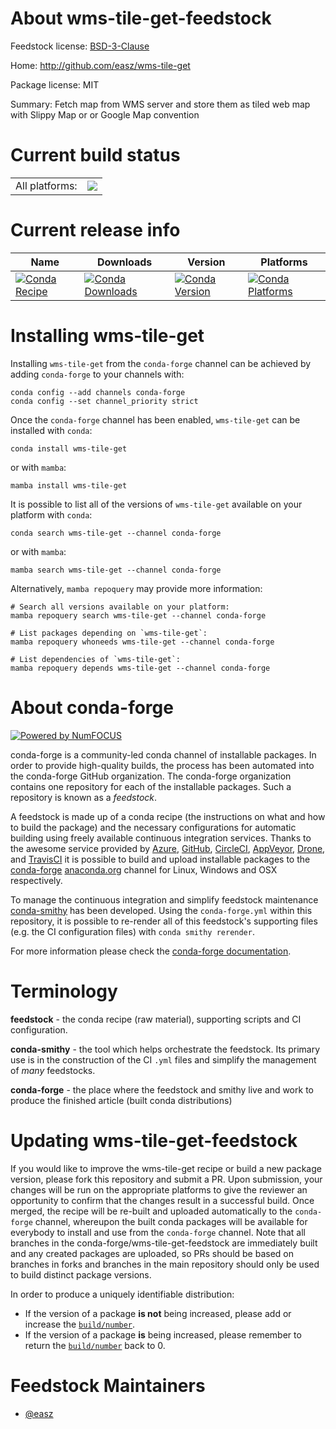 About wms-tile-get-feedstock
============================

Feedstock license: [BSD-3-Clause](https://github.com/conda-forge/wms-tile-get-feedstock/blob/main/LICENSE.txt)

Home: http://github.com/easz/wms-tile-get

Package license: MIT

Summary: Fetch map from WMS server and store them as tiled web map with Slippy Map or or Google Map convention

Current build status
====================


<table><tr><td>All platforms:</td>
    <td>
      <a href="https://dev.azure.com/conda-forge/feedstock-builds/_build/latest?definitionId=13412&branchName=main">
        <img src="https://dev.azure.com/conda-forge/feedstock-builds/_apis/build/status/wms-tile-get-feedstock?branchName=main">
      </a>
    </td>
  </tr>
</table>

Current release info
====================

| Name | Downloads | Version | Platforms |
| --- | --- | --- | --- |
| [![Conda Recipe](https://img.shields.io/badge/recipe-wms--tile--get-green.svg)](https://anaconda.org/conda-forge/wms-tile-get) | [![Conda Downloads](https://img.shields.io/conda/dn/conda-forge/wms-tile-get.svg)](https://anaconda.org/conda-forge/wms-tile-get) | [![Conda Version](https://img.shields.io/conda/vn/conda-forge/wms-tile-get.svg)](https://anaconda.org/conda-forge/wms-tile-get) | [![Conda Platforms](https://img.shields.io/conda/pn/conda-forge/wms-tile-get.svg)](https://anaconda.org/conda-forge/wms-tile-get) |

Installing wms-tile-get
=======================

Installing `wms-tile-get` from the `conda-forge` channel can be achieved by adding `conda-forge` to your channels with:

```
conda config --add channels conda-forge
conda config --set channel_priority strict
```

Once the `conda-forge` channel has been enabled, `wms-tile-get` can be installed with `conda`:

```
conda install wms-tile-get
```

or with `mamba`:

```
mamba install wms-tile-get
```

It is possible to list all of the versions of `wms-tile-get` available on your platform with `conda`:

```
conda search wms-tile-get --channel conda-forge
```

or with `mamba`:

```
mamba search wms-tile-get --channel conda-forge
```

Alternatively, `mamba repoquery` may provide more information:

```
# Search all versions available on your platform:
mamba repoquery search wms-tile-get --channel conda-forge

# List packages depending on `wms-tile-get`:
mamba repoquery whoneeds wms-tile-get --channel conda-forge

# List dependencies of `wms-tile-get`:
mamba repoquery depends wms-tile-get --channel conda-forge
```


About conda-forge
=================

[![Powered by
NumFOCUS](https://img.shields.io/badge/powered%20by-NumFOCUS-orange.svg?style=flat&colorA=E1523D&colorB=007D8A)](https://numfocus.org)

conda-forge is a community-led conda channel of installable packages.
In order to provide high-quality builds, the process has been automated into the
conda-forge GitHub organization. The conda-forge organization contains one repository
for each of the installable packages. Such a repository is known as a *feedstock*.

A feedstock is made up of a conda recipe (the instructions on what and how to build
the package) and the necessary configurations for automatic building using freely
available continuous integration services. Thanks to the awesome service provided by
[Azure](https://azure.microsoft.com/en-us/services/devops/), [GitHub](https://github.com/),
[CircleCI](https://circleci.com/), [AppVeyor](https://www.appveyor.com/),
[Drone](https://cloud.drone.io/welcome), and [TravisCI](https://travis-ci.com/)
it is possible to build and upload installable packages to the
[conda-forge](https://anaconda.org/conda-forge) [anaconda.org](https://anaconda.org/)
channel for Linux, Windows and OSX respectively.

To manage the continuous integration and simplify feedstock maintenance
[conda-smithy](https://github.com/conda-forge/conda-smithy) has been developed.
Using the ``conda-forge.yml`` within this repository, it is possible to re-render all of
this feedstock's supporting files (e.g. the CI configuration files) with ``conda smithy rerender``.

For more information please check the [conda-forge documentation](https://conda-forge.org/docs/).

Terminology
===========

**feedstock** - the conda recipe (raw material), supporting scripts and CI configuration.

**conda-smithy** - the tool which helps orchestrate the feedstock.
                   Its primary use is in the construction of the CI ``.yml`` files
                   and simplify the management of *many* feedstocks.

**conda-forge** - the place where the feedstock and smithy live and work to
                  produce the finished article (built conda distributions)


Updating wms-tile-get-feedstock
===============================

If you would like to improve the wms-tile-get recipe or build a new
package version, please fork this repository and submit a PR. Upon submission,
your changes will be run on the appropriate platforms to give the reviewer an
opportunity to confirm that the changes result in a successful build. Once
merged, the recipe will be re-built and uploaded automatically to the
`conda-forge` channel, whereupon the built conda packages will be available for
everybody to install and use from the `conda-forge` channel.
Note that all branches in the conda-forge/wms-tile-get-feedstock are
immediately built and any created packages are uploaded, so PRs should be based
on branches in forks and branches in the main repository should only be used to
build distinct package versions.

In order to produce a uniquely identifiable distribution:
 * If the version of a package **is not** being increased, please add or increase
   the [``build/number``](https://docs.conda.io/projects/conda-build/en/latest/resources/define-metadata.html#build-number-and-string).
 * If the version of a package **is** being increased, please remember to return
   the [``build/number``](https://docs.conda.io/projects/conda-build/en/latest/resources/define-metadata.html#build-number-and-string)
   back to 0.

Feedstock Maintainers
=====================

* [@easz](https://github.com/easz/)

